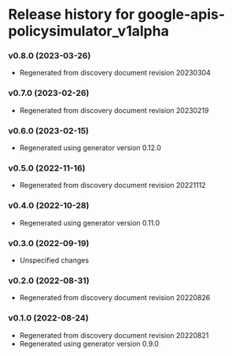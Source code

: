 # Release history for google-apis-policysimulator_v1alpha

### v0.8.0 (2023-03-26)

* Regenerated from discovery document revision 20230304

### v0.7.0 (2023-02-26)

* Regenerated from discovery document revision 20230219

### v0.6.0 (2023-02-15)

* Regenerated using generator version 0.12.0

### v0.5.0 (2022-11-16)

* Regenerated from discovery document revision 20221112

### v0.4.0 (2022-10-28)

* Regenerated using generator version 0.11.0

### v0.3.0 (2022-09-19)

* Unspecified changes

### v0.2.0 (2022-08-31)

* Regenerated from discovery document revision 20220826

### v0.1.0 (2022-08-24)

* Regenerated from discovery document revision 20220821
* Regenerated using generator version 0.9.0

